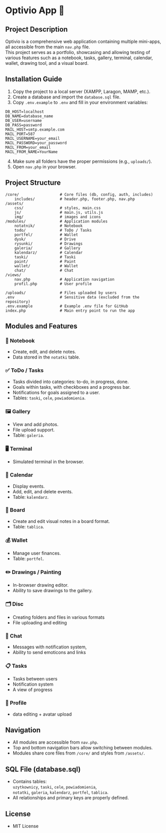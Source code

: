 # Optivio App 🧩

## Project Description

Optivio is a comprehensive web application containing multiple mini-apps, all accessible from the main `nav.php` file.  
This project serves as a portfolio, showcasing and allowing testing of various features such as a notebook, tasks, gallery, terminal, calendar, wallet, drawing tool, and a visual board.

## Installation Guide

1. Copy the project to a local server (XAMPP, Laragon, MAMP, etc.).
2. Create a database and import the `database.sql` file.
3. Copy `.env.example` to `.env` and fill in your environment variables:

```
DB_HOST=localhost
DB_NAME=database_name
DB_USER=username
DB_PASS=password
MAIL_HOST=smtp.example.com
MAIL_PORT=587
MAIL_USERNAME=your_email
MAIL_PASSWORD=your_password
MAIL_FROM=your_email
MAIL_FROM_NAME=YourName
```

4. Make sure all folders have the proper permissions (e.g., `uploads/`).
5. Open `nav.php` in your browser.

## Project Structure

```
/core/                  # Core files (db, config, auth, includes)
    includes/           # header.php, footer.php, nav.php
/assets/
    css/                # styles, main.css
    js/                 # main.js, utils.js
    img/                # images and icons
/modules/               # Application modules
    notatnik/           # Notebook
    todo/               # ToDo / Tasks
    portfel/            # Wallet
    dysk/               # Drive
    rysunki/            # Drawings
    galeria/            # Gallery
    kalendarz/          # Calendar
    taski/              # Taski
    paint/              # Paint
    wallet/             # Wallet
    chat/               # Chat
/views/
    nav.php             # Application navigation
    profil.php          # User profile 

/uploads/               # Files uploaded by users
.env                    # Sensitive data (excluded from the repository)
.env.example            # Example .env file for GitHub
index.php               # Main entry point to run the app
```

## Modules and Features

### 📝 Notebook
* Create, edit, and delete notes.
* Data stored in the `notatki` table.

### ✅ ToDo / Tasks
* Tasks divided into categories: to-do, in progress, done.
* Goals within tasks, with checkboxes and a progress bar.
* Notifications for goals assigned to a user.
* Tables: `taski`, `cele`, `powiadomienia`.

### 🖼️ Gallery
* View and add photos.
* File upload support.
* Table: `galeria`.

### 🖥️ Terminal
* Simulated terminal in the browser.

### 📅 Calendar
* Display events.
* Add, edit, and delete events.
* Table: `kalendarz`.

### 📌 Board
* Create and edit visual notes in a board format.
* Table: `tablica`.

### 💰 Wallet
* Manage user finances.
* Table: `portfel`.

### ✏️ Drawings / Painting
* In-browser drawing editor.
* Ability to save drawings to the gallery.

### 🗂️ Disc
* Creating folders and files in various formats
* File uploading and editing

### 📨 Chat
* Messages with notification system,
* Ability to send emoticons and links

### 📋 Tasks
* Tasks between users
* Notification system
* A view of progress

### 👤 Profile
* data editing + avatar upload

## Navigation
* All modules are accessible from `nav.php`.
* Top and bottom navigation bars allow switching between modules.
* Modules share core files from `/core/` and styles from `/assets/`.

## SQL File (database.sql)
* Contains tables:  
  `uzytkownicy`, `taski`, `cele`, `powiadomienia`,  
  `notatki`, `galeria`, `kalendarz`, `portfel`, `tablica`.
* All relationships and primary keys are properly defined.

## License
* MIT License


